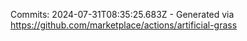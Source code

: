 Commits: 2024-07-31T08:35:25.683Z - Generated via https://github.com/marketplace/actions/artificial-grass
<br>
